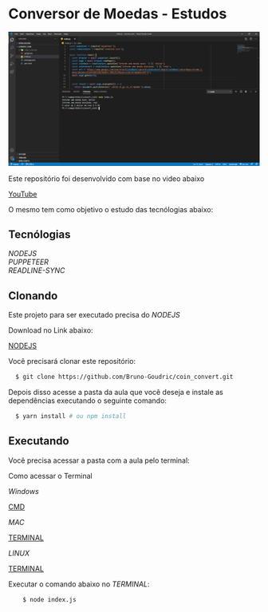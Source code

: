 # Conversor de Moedas - Estudos

![](/imagens/capa.png)



Este repositório foi desenvolvido com base no video abaixo

[YouTube](https://www.youtube.com/watch?v=4W55nFDyIrc&t=28s&ab_channel=DevSoutinho)

O mesmo tem como objetivo o estudo das tecnólogias abaixo:

## Tecnólogias

*NODEJS*  <br />
*PUPPETEER* <br />
*READLINE-SYNC* <br />


## Clonando

Este projeto para ser executado precisa do *NODEJS*

Download no Link abaixo:

[NODEJS](https://nodejs.org/pt-br/download/)

Você precisará clonar este repositório:
```sh
  $ git clone https://github.com/Bruno-Goudric/coin_convert.git
```

Depois disso acesse a pasta da aula que você deseja e instale as dependências executando o seguinte comando:
```sh
  $ yarn install # ou npm install
```

## Executando

Você precisa acessar a pasta com a aula pelo terminal:

Como acessar o Terminal

*Windows*

[CMD](https://medium.com/@adsonrocha/como-abrir-e-navegar-entre-pastas-com-o-prompt-de-comandos-do-windows-10-68750eae8f47)

*MAC*

[TERMINAL](http://wiki.integrator.com.br/index.php?title=Acessando_o_Prompt_de_Comando_ou_Terminal_do_Mac_OS_X)

*LINUX*

[TERMINAL](https://pt.wikihow.com/Abrir-uma-Janela-do-Terminal-no-Ubuntu)



Executar o comando abaixo no *TERMINAL*:

```sh
    $ node index.js
```